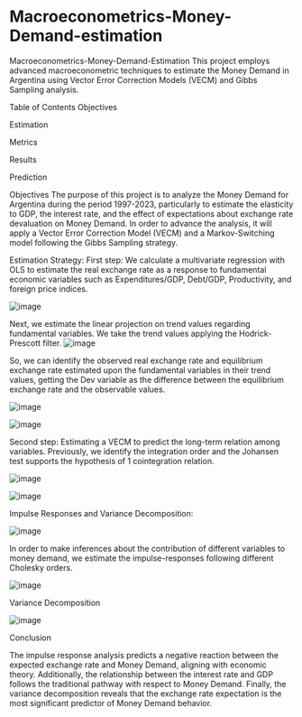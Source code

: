 # Macroeconometrics-Money-Demand-estimation

Macroeconometrics-Money-Demand-Estimation
This project employs advanced macroeconometric techniques to estimate the Money Demand in Argentina using Vector Error Correction Models (VECM) and Gibbs Sampling analysis.

Table of Contents
Objectives

Estimation

Metrics

Results

Prediction

Objectives
The purpose of this project is to analyze the Money Demand for Argentina during the period 1997-2023, particularly to estimate the elasticity to GDP, the interest rate, and the effect of expectations about exchange rate devaluation on Money Demand. In order to advance the analysis, it will apply a Vector Error Correction Model (VECM) and a Markov-Switching model following the Gibbs Sampling strategy.

Estimation Strategy:
First step: We calculate a multivariate regression with OLS to estimate the real exchange rate as a response to fundamental economic variables such as Expenditures/GDP, Debt/GDP, Productivity, and foreign price indices.

![image](https://github.com/user-attachments/assets/4e4a14f8-0e0f-4280-be1a-ea3d6f871b07)

Next, we estimate the linear projection on trend values regarding fundamental variables. We take the trend values applying the Hodrick-Prescott filter.
![image](https://github.com/user-attachments/assets/10e699d9-85f1-4222-b6b2-35e7e537c9dc)

So, we can identify the observed real exchange rate and equilibrium exchange rate estimated upon the fundamental variables in their trend values, getting the Dev variable as the difference between the equilibrium exchange rate and the observable values.

![image](https://github.com/user-attachments/assets/13d1f34a-8c1e-45cd-83d8-bd41514118ca)

![image](https://github.com/user-attachments/assets/9cd79c8b-91c9-4795-8f20-8bcaaf3d20ce)

Second step: Estimating a VECM to predict the long-term relation among variables. Previously, we identify the integration order and the Johansen test supports the hypothesis of 1 cointegration relation.

![image](https://github.com/user-attachments/assets/5b1222c0-fc9d-4152-9403-e3a0ad723ba5)

![image](https://github.com/user-attachments/assets/deba6fad-a969-4c7a-9ec7-c1c65651b4ee)

Impulse Responses and Variance Decomposition:

![image](https://github.com/user-attachments/assets/b85a5e68-9e20-4bce-ba1c-d83ebbccb26f)


In order to make inferences about the contribution of different variables to money demand, we estimate the impulse-responses following different Cholesky orders.

![image](https://github.com/user-attachments/assets/7bee57b1-f1e1-4a73-b776-d27fdf7d47af)

Variance Decomposition

![image](https://github.com/user-attachments/assets/f04f1bf8-d7cc-40f7-882d-55bb7c59e4fc)

Conclusion

The impulse response analysis predicts a negative reaction between the expected exchange rate and Money Demand, aligning with economic theory. Additionally, the relationship between the interest rate and GDP follows the traditional pathway with respect to Money Demand. Finally, the variance decomposition reveals that the exchange rate expectation is the most significant predictor of Money Demand behavior.
